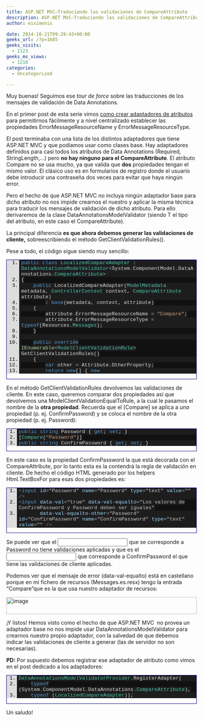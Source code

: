 ```yaml
---
title: ASP.NET MVC–Traduciendo las validaciones de CompareAttribute
description: ASP.NET MVC–Traduciendo las validaciones de CompareAttribute
author: eiximenis

date: 2014-10-21T09:29:43+00:00
geeks_url: /?p=1685
geeks_visits:
  - 1123
geeks_ms_views:
  - 1210
categories:
  - Uncategorized

---
```

Muy buenas! Seguimos ese _tour de force_ sobre las traducciones de los mensajes de validación de Data Annotations.

En el primer post de esta serie vimos <a href="http://geeks.ms/blogs/etomas/archive/2014/10/09/asp-net-mvc-traducir-los-mensajes-de-error-de-dataannotations-otra-vez.aspx" target="_blank" rel="noopener noreferrer">como crear adaptadores de atributos</a> para permitirnos fácilmente y a nivel centralizado establecer las propiedades ErrorMessageResourceName y ErrorMessageResourceType.

El post terminaba con una lista de los distintos adaptadores que tiene ASP.NET MVC y que podíamos usar como clases base. Hay adaptadores definidos para casi todos los atributos de Data Annotations (Required, StringLength,…) pero **no hay ninguno para el CompareAttribute**. El atributo Compare no se usa mucho, ya que valida que **dos** propiedades tengan el mismo valor. El clásico uso es en formularios de registro donde el usuario debe introducir una contraseña dos veces para evitar que haya ningún error.

Pero el hecho de que ASP.NET MVC no incluya ningún adaptador base para dicho atributo no nos impide crearnos el nuestro y aplicar la misma técnica para traducir los mensajes de validación de dicho atributo. Para ello derivaremos de la clase DataAnnotationsModelValidator<T> (siendo T el tipo del atributo, en este caso el CompareAttribute).

La principal diferencia **es que ahora debemos generar las validaciones de cliente,** sobreescribiendo el método GetClientValidationRules().

Pese a todo, el código sigue siendo muy sencillo:

<div id="scid:9ce6104f-a9aa-4a17-a79f-3a39532ebf7c:a46904b4-3edf-4d34-b24b-3b19db8259d2" class="wlWriterEditableSmartContent" style="float: none; padding-bottom: 0px; padding-top: 0px; padding-left: 0px; margin: 0px; display: inline; padding-right: 0px">
  <div style="border: #000080 1px solid; color: #000; font-family: 'Courier New', Courier, Monospace; font-size: 10pt">
    <div style="background: #ddd; max-height: 300px; overflow: auto">
      <ol start="1" style="background: #1d1d1d; margin: 0 0 0 2.5em; padding: 0 0 0 5px;">
        <li>
          <span style="background:#1e1e1e;color:#dcdcdc"></span><span style="background:#1e1e1e;color:#569cd6">public</span><span style="background:#1e1e1e;color:#dcdcdc"> </span><span style="background:#1e1e1e;color:#569cd6">class</span><span style="background:#1e1e1e;color:#dcdcdc"> </span><span style="background:#1e1e1e;color:#4ec9b0">LocalizedCompareAdapter</span><span style="background:#1e1e1e;color:#dcdcdc"> : </span><span style="background:#1e1e1e;color:#4ec9b0">DataAnnotationsModelValidator</span><span style="background:#1e1e1e;color:#b4b4b4"><</span><span style="background:#1e1e1e;color:#dcdcdc">System</span><span style="background:#1e1e1e;color:#b4b4b4">.</span><span style="background:#1e1e1e;color:#dcdcdc">ComponentModel</span><span style="background:#1e1e1e;color:#b4b4b4">.</span><span style="background:#1e1e1e;color:#dcdcdc">DataAnnotations</span><span style="background:#1e1e1e;color:#b4b4b4">.</span><span style="background:#1e1e1e;color:#4ec9b0">CompareAttribute</span><span style="background:#1e1e1e;color:#b4b4b4">></span>
        </li>
        <li style="background: #111111">
          <span style="background:#1e1e1e;color:#dcdcdc">{</span>
        </li>
        <li>
              <span style="background:#1e1e1e;color:#dcdcdc"></span><span style="background:#1e1e1e;color:#569cd6">public</span><span style="background:#1e1e1e;color:#dcdcdc"> LocalizedCompareAdapter(</span><span style="background:#1e1e1e;color:#4ec9b0">ModelMetadata</span><span style="background:#1e1e1e;color:#dcdcdc"> metadata, </span><span style="background:#1e1e1e;color:#4ec9b0">ControllerContext</span><span style="background:#1e1e1e;color:#dcdcdc"> context, </span><span style="background:#1e1e1e;color:#4ec9b0">CompareAttribute</span><span style="background:#1e1e1e;color:#dcdcdc"> attribute)</span>
        </li>
        <li style="background: #111111">
                  <span style="background:#1e1e1e;color:#dcdcdc">: </span><span style="background:#1e1e1e;color:#569cd6">base</span><span style="background:#1e1e1e;color:#dcdcdc">(metadata, context, attribute)</span>
        </li>
        <li>
              <span style="background:#1e1e1e;color:#dcdcdc">{</span>
        </li>
        <li style="background: #111111">
                  <span style="background:#1e1e1e;color:#dcdcdc">attribute</span><span style="background:#1e1e1e;color:#b4b4b4">.</span><span style="background:#1e1e1e;color:#dcdcdc">ErrorMessageResourceName </span><span style="background:#1e1e1e;color:#b4b4b4">=</span><span style="background:#1e1e1e;color:#dcdcdc"> </span><span style="background:#1e1e1e;color:#d69d85">"Compare"</span><span style="background:#1e1e1e;color:#dcdcdc">;</span>
        </li>
        <li>
                  <span style="background:#1e1e1e;color:#dcdcdc">attribute</span><span style="background:#1e1e1e;color:#b4b4b4">.</span><span style="background:#1e1e1e;color:#dcdcdc">ErrorMessageResourceType </span><span style="background:#1e1e1e;color:#b4b4b4">=</span><span style="background:#1e1e1e;color:#dcdcdc"> </span><span style="background:#1e1e1e;color:#569cd6">typeof</span><span style="background:#1e1e1e;color:#dcdcdc">(Resources</span><span style="background:#1e1e1e;color:#b4b4b4">.</span><span style="background:#1e1e1e;color:#4ec9b0">Messages</span><span style="background:#1e1e1e;color:#dcdcdc">);</span>
        </li>
        <li style="background: #111111">
              <span style="background:#1e1e1e;color:#dcdcdc">}</span>
        </li>
        <li>
          &nbsp;
        </li>
        <li style="background: #111111">
              <span style="background:#1e1e1e;color:#dcdcdc"></span><span style="background:#1e1e1e;color:#569cd6">public</span><span style="background:#1e1e1e;color:#dcdcdc"> </span><span style="background:#1e1e1e;color:#569cd6">override</span><span style="background:#1e1e1e;color:#dcdcdc"> </span><span style="background:#1e1e1e;color:#b8d7a3">IEnumerable</span><span style="background:#1e1e1e;color:#b4b4b4"><</span><span style="background:#1e1e1e;color:#4ec9b0">ModelClientValidationRule</span><span style="background:#1e1e1e;color:#b4b4b4">></span><span style="background:#1e1e1e;color:#dcdcdc"> GetClientValidationRules()</span>
        </li>
        <li>
              <span style="background:#1e1e1e;color:#dcdcdc">{</span>
        </li>
        <li style="background: #111111">
                  <span style="background:#1e1e1e;color:#dcdcdc"></span><span style="background:#1e1e1e;color:#569cd6">var</span><span style="background:#1e1e1e;color:#dcdcdc"> other </span><span style="background:#1e1e1e;color:#b4b4b4">=</span><span style="background:#1e1e1e;color:#dcdcdc"> Attribute</span><span style="background:#1e1e1e;color:#b4b4b4">.</span><span style="background:#1e1e1e;color:#dcdcdc">OtherProperty;</span>
        </li>
        <li>
                  <span style="background:#1e1e1e;color:#dcdcdc"></span><span style="background:#1e1e1e;color:#569cd6">return</span><span style="background:#1e1e1e;color:#dcdcdc"> </span><span style="background:#1e1e1e;color:#569cd6">new</span><span style="background:#1e1e1e;color:#dcdcdc">[] { </span><span style="background:#1e1e1e;color:#569cd6">new</span><span style="background:#1e1e1e;color:#dcdcdc"> </span><span style="background:#1e1e1e;color:#4ec9b0">ModelClientValidationEqualToRule</span><span style="background:#1e1e1e;color:#dcdcdc">(</span><span style="background:#1e1e1e;color:#569cd6">base</span><span style="background:#1e1e1e;color:#b4b4b4">.</span><span style="background:#1e1e1e;color:#dcdcdc">ErrorMessage, other) };</span>
        </li>
        <li style="background: #111111">
              <span style="background:#1e1e1e;color:#dcdcdc">}</span>
        </li>
        <li>
          <span style="background:#1e1e1e;color:#dcdcdc">}</span>
        </li>
      </ol>
    </div></p>
  </div></p>
</div>

En el método GetClientValidationRules devolvemos las validaciones de cliente. En este caso, queremos comparar dos propiedades así que devolvemos una ModelClientValidationEqualToRule, a la cual le pasamos el nombre de la **otra propiedad**. Recuerda que el [Compare] se aplica a _una_&#160; propiedad (p. ej. ConfirmPassword) y se coloca el nombre de la otra propiedad (p. ej. Password):

<div id="scid:9ce6104f-a9aa-4a17-a79f-3a39532ebf7c:a35a0912-0387-4ae0-964d-5886c138c4e5" class="wlWriterEd
itableSmartContent" style="float: none; padding-bottom: 0px; padding-top: 0px; padding-left: 0px; margin: 0px; display: inline; padding-right: 0px">
  </p> 
  
  <div style="border: #000080 1px solid; color: #000; font-family: 'Courier New', Courier, Monospace; font-size: 10pt">
    <div style="background: #ddd; max-height: 300px; overflow: auto">
      <ol start="1" style="background: #1d1d1d; margin: 0 0 0 2em; padding: 0 0 0 5px;">
        <li>
          <span style="background:#1e1e1e;color:#dcdcdc"></span><span style="background:#1e1e1e;color:#569cd6">public</span><span style="background:#1e1e1e;color:#dcdcdc"> </span><span style="background:#1e1e1e;color:#569cd6">string</span><span style="background:#1e1e1e;color:#dcdcdc"> Password { </span><span style="background:#1e1e1e;color:#569cd6">get</span><span style="background:#1e1e1e;color:#dcdcdc">; </span><span style="background:#1e1e1e;color:#569cd6">set</span><span style="background:#1e1e1e;color:#dcdcdc">; }</span>
        </li>
        <li style="background: #111111">
          <span style="background:#1e1e1e;color:#dcdcdc">[</span><span style="background:#1e1e1e;color:#4ec9b0">Compare</span><span style="background:#1e1e1e;color:#dcdcdc">(</span><span style="background:#1e1e1e;color:#d69d85">"Password"</span><span style="background:#1e1e1e;color:#dcdcdc">)]</span>
        </li>
        <li>
          <span style="background:#1e1e1e;color:#dcdcdc"></span><span style="background:#1e1e1e;color:#569cd6">public</span><span style="background:#1e1e1e;color:#dcdcdc"> </span><span style="background:#1e1e1e;color:#569cd6">string</span><span style="background:#1e1e1e;color:#dcdcdc"> ConfirmPassword { </span><span style="background:#1e1e1e;color:#569cd6">get</span><span style="background:#1e1e1e;color:#dcdcdc">; </span><span style="background:#1e1e1e;color:#569cd6">set</span><span style="background:#1e1e1e;color:#dcdcdc">; }</span>
        </li>
      </ol>
    </div></p>
  </div></p>
</div>

En este caso es la propiedad ConfirmPassword la que está decorada con el CompareAttribute, por lo tanto esta es la contendrá la regla de validación en cliente. De hecho el código HTML generado por los helpers Html.TextBoxFor para esas dos propiedades es: 

<div id="scid:9ce6104f-a9aa-4a17-a79f-3a39532ebf7c:3245774f-2f10-4d00-8f03-b30563bf0a00" class="wlWriterEditableSmartContent" style="float: none; padding-bottom: 0px; padding-top: 0px; padding-left: 0px; margin: 0px; display: inline; padding-right: 0px">
  <div style="border: #000080 1px solid; color: #000; font-family: 'Courier New', Courier, Monospace; font-size: 10pt">
    <div style="background: #ddd; max-height: 300px; overflow: auto">
      <ol start="1" style="background: #1d1d1d; margin: 0 0 0 2em; padding: 0 0 0 5px;">
        <li>
          <span style="background:#1e1e1e;color:#808080"><</span><span style="background:#1e1e1e;color:#569cd6">input</span><span style="background:#1e1e1e;color:#dcdcdc"> </span><span style="background:#1e1e1e;color:#9cdcfe">id</span><span style="background:#1e1e1e;color:#b4b4b4">=</span><span style="background:#1e1e1e;color:#c8c8c8">"Password"</span><span style="background:#1e1e1e;color:#dcdcdc"> </span><span style="background:#1e1e1e;color:#9cdcfe">name</span><span style="background:#1e1e1e;color:#b4b4b4">=</span><span style="background:#1e1e1e;color:#c8c8c8">"Password"</span><span style="background:#1e1e1e;color:#dcdcdc"> </span><span style="background:#1e1e1e;color:#9cdcfe">type</span><span style="background:#1e1e1e;color:#b4b4b4">=</span><span style="background:#1e1e1e;color:#c8c8c8">"text"</span><span style="background:#1e1e1e;color:#dcdcdc"> </span><span style="background:#1e1e1e;color:#9cdcfe">value</span><span style="background:#1e1e1e;color:#b4b4b4">=</span><span style="background:#1e1e1e;color:#c8c8c8">""</span><span style="background:#1e1e1e;color:#dcdcdc"> </span><span style="background:#1e1e1e;color:#808080">/></span>
        </li>
        <li style="background: #111111">
          <span style="background:#1e1e1e;color:#808080"><</span><span style="background:#1e1e1e;color:#569cd6">input</span><span style="background:#1e1e1e;color:#dcdcdc"> </span><span style="background:#1e1e1e;color:#9cdcfe">data-val</span><span style="background:#1e1e1e;color:#b4b4b4">=</span><span style="background:#1e1e1e;color:#c8c8c8">"true"</span><span style="background:#1e1e1e;color:#dcdcdc"> </span><span style="background:#1e1e1e;color:#9cdcfe">data-val-equalto</span><span style="background:#1e1e1e;color:#b4b4b4">=</span><span style="background:#1e1e1e;color:#c8c8c8">"Los valores de ConfirmPassword y Password deben ser iguales"</span><span style="background:#1e1e1e;color:#dcdcdc"> </span>
        </li>
        <li>
                 <span style="background:#1e1e1e;color:#dcdcdc"></span><span style="background:#1e1e1e;color:#9cdcfe">data-val-equalto-other</span><span style="background:#1e1e1e;color:#b4b4b4">=</span><span style="background:#1e1e1e;color:#c8c8c8">"Password"</span><span style="background:#1e1e1e;color:#dcdcdc"> </span><span style="background:#1e1e1e;color:#9cdcfe">id</span><span style="background:#1e1e1e;color:#b4b4b4">=</span><span style="background:#1e1e1e;color:#c8c8c8">"ConfirmPassword"</span><span style="background:#1e1e1e;color:#dcdcdc"> </span><span style="background:#1e1e1e;color:#9cdcfe">name</span><span style="background:#1e1e1e;color:#b4b4b4">=</span><span style="background:#1e1e1e;color:#c8c8c8">"ConfirmPassword"</span><span style="background:#1e1e1e;color:#dcdcdc"> </span><span style="background:#1e1e1e;color:#9cdcfe">type</span><span style="background:#1e1e1e;color:#b4b4b4">=</span><span style="background:#1e1e1e;color:#c8c8c8">"text"</span><span style="background:#1e1e1e;color:#dcdcdc"> </span><span style="background:#1e1e1e;color:#9cdcfe">value</span><span style="background:#1e1e1e;color:#b4b4b4">=</span><span style="background:#1e1e1e;color:#c8c8c8">""</span><span style="background:#1e1e1e;color:#dcdcdc"> </span><span style="background:#1e1e1e;color:#808080">/></span>
        </li>
      </ol>
    </div></p>
  </div></p>
</div>

Se puede ver que el <input /> que se corresponde a Password no tiene validaciones aplicadas y que es el <input /> que corresponde a ConfirmPassword el que tiene las validaciones de cliente aplicadas.

Podemos ver que el mensaje de error (data-val-equalto) está en castellano porque en mi fichero de recursos (Messages.es.resx) tengo la entrada “Compare”que es la que usa nuestro adaptador de recursos:

[<img title="image" style="border-top: 0px; border-right: 0px; background-image: none; border-bottom: 0px; padding-top: 0px; padding-left: 0px; border-left: 0px; display: inline; padding-right: 0px" border="0" alt="image" src="http://geeks.ms/cfs-file.ashx/__key/CommunityServer.Blogs.Components.WeblogFiles/etomas/image_5F00_thumb_5F00_6359A0BF.png" width="504" height="45" />][1]

¡Y listos! Hemos visto como el hecho de que ASP.NET MVC&#160; no provea un adaptador base no nos impide usar DataAnnotationsModelValidator<T> para crearnos nuestro propio adaptador, con la salvedad de que debemos indicar las validaciones de cliente a generar (las de servidor no son necesarias).

**PD:** Por supuesto debemos registrar ese adaptador de atributo como vimos en el post dedicado a los adaptadores:

<div id="scid:9ce6104f-a9aa-4a17-a79f-3a39532ebf7c:99fed560-c8a0-4cbb-a4a7-f6bdc283aa9a" class="wlWriterEditableSmartContent" style="float: none; padding-bottom: 0px; padding-top: 0px; padding-left: 0px; margin: 0px; display: inline; padding-right: 0px">
  <div style="border: #000080 1px solid; color: #000; font-family: 'Courier New', Courier, Monospace; font-size: 10pt">
    <div style="background: #ddd; max-height: 300px; overflow: auto">
      <ol start="1" style="background: #1d1d1d; margin: 0 0 0 2em; padding: 0 0 0 5px;">
        <li>
          <span style="background:#1e1e1e;color:#dcdcdc"></span><span style="background:#1e1e1e;color:#4ec9b0">DataAnnotationsModelValidatorProvider</span><span style="background:#1e1e1e;color:#b4b4b4">.</span><span style="background:#1e1e1e;color:#dcdcdc">RegisterAdapter(</span>
        </li>
        <li
style="background: #111111">
              <span style="background:#1e1e1e;color:#dcdcdc"></span><span style="background:#1e1e1e;color:#569cd6">typeof</span><span style="background:#1e1e1e;color:#dcdcdc"> (System</span><span style="background:#1e1e1e;color:#b4b4b4">.</span><span style="background:#1e1e1e;color:#dcdcdc">ComponentModel</span><span style="background:#1e1e1e;color:#b4b4b4">.</span><span style="background:#1e1e1e;color:#dcdcdc">DataAnnotations</span><span style="background:#1e1e1e;color:#b4b4b4">.</span><span style="background:#1e1e1e;color:#4ec9b0">CompareAttribute</span><span style="background:#1e1e1e;color:#dcdcdc">),</span>
        </li>
        <li>
              <span style="background:#1e1e1e;color:#dcdcdc"></span><span style="background:#1e1e1e;color:#569cd6">typeof</span><span style="background:#1e1e1e;color:#dcdcdc"> (</span><span style="background:#1e1e1e;color:#4ec9b0">LocalizedCompareAdapter</span><span style="background:#1e1e1e;color:#dcdcdc">));</span>
        </li>
      </ol>
    </div></p>
  </div></p>
</div>

Un saludo!

 [1]: http://geeks.ms/cfs-file.ashx/__key/CommunityServer.Blogs.Components.WeblogFiles/etomas/image_5F00_4416F9EC.png